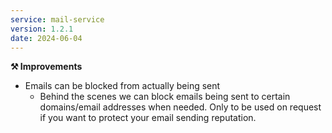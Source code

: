 ```yaml
---
service: mail-service
version: 1.2.1
date: 2024-06-04
---
```


**⚒️ Improvements**

* Emails can be blocked from actually being sent
  * Behind the scenes we can block emails being sent to certain domains/email addresses when needed. Only to be used on request if you want to protect your email sending reputation.
